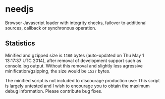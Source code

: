 needjs
======

Browser Javascript loader with integrity checks, failover to additional sources, callback or synchronous operation.

Statistics
------

Minified and gzipped size is `1160` bytes (auto-updated on Thu May  1 13:17:37 UTC 2014), after removal of development support such as console.log output. Without this removal and slightly less agressive minification/gzipping, the size would be `1527` bytes.

The minified script is not included to discourage production use: This script is largely untested and I wish to encourage you to obtain the maximum debug information. Please contribute bug fixes.

